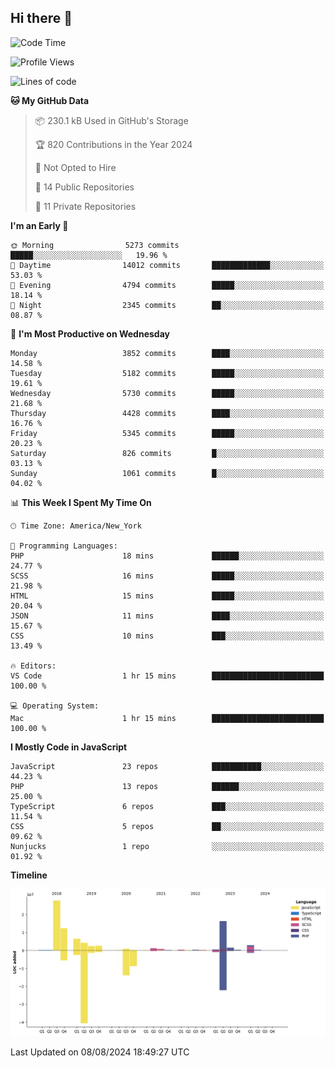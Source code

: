 ## Hi there 👋

<!--START_SECTION:waka-->
![Code Time](http://img.shields.io/badge/Code%20Time-270%20hrs%2058%20mins-blue)

![Profile Views](http://img.shields.io/badge/Profile%20Views-0-blue)

![Lines of code](https://img.shields.io/badge/From%20Hello%20World%20I%27ve%20Written-80.7%20million%20lines%20of%20code-blue)

**🐱 My GitHub Data** 

> 📦 230.1 kB Used in GitHub's Storage 
 > 
> 🏆 820 Contributions in the Year 2024
 > 
> 🚫 Not Opted to Hire
 > 
> 📜 14 Public Repositories 
 > 
> 🔑 11 Private Repositories 
 > 
**I'm an Early 🐤** 

```text
🌞 Morning                5273 commits        █████░░░░░░░░░░░░░░░░░░░░   19.96 % 
🌆 Daytime                14012 commits       █████████████░░░░░░░░░░░░   53.03 % 
🌃 Evening                4794 commits        █████░░░░░░░░░░░░░░░░░░░░   18.14 % 
🌙 Night                  2345 commits        ██░░░░░░░░░░░░░░░░░░░░░░░   08.87 % 
```
📅 **I'm Most Productive on Wednesday** 

```text
Monday                   3852 commits        ████░░░░░░░░░░░░░░░░░░░░░   14.58 % 
Tuesday                  5182 commits        █████░░░░░░░░░░░░░░░░░░░░   19.61 % 
Wednesday                5730 commits        █████░░░░░░░░░░░░░░░░░░░░   21.68 % 
Thursday                 4428 commits        ████░░░░░░░░░░░░░░░░░░░░░   16.76 % 
Friday                   5345 commits        █████░░░░░░░░░░░░░░░░░░░░   20.23 % 
Saturday                 826 commits         █░░░░░░░░░░░░░░░░░░░░░░░░   03.13 % 
Sunday                   1061 commits        █░░░░░░░░░░░░░░░░░░░░░░░░   04.02 % 
```


📊 **This Week I Spent My Time On** 

```text
🕑︎ Time Zone: America/New_York

💬 Programming Languages: 
PHP                      18 mins             ██████░░░░░░░░░░░░░░░░░░░   24.77 % 
SCSS                     16 mins             █████░░░░░░░░░░░░░░░░░░░░   21.98 % 
HTML                     15 mins             █████░░░░░░░░░░░░░░░░░░░░   20.04 % 
JSON                     11 mins             ████░░░░░░░░░░░░░░░░░░░░░   15.67 % 
CSS                      10 mins             ███░░░░░░░░░░░░░░░░░░░░░░   13.49 % 

🔥 Editors: 
VS Code                  1 hr 15 mins        █████████████████████████   100.00 % 

💻 Operating System: 
Mac                      1 hr 15 mins        █████████████████████████   100.00 % 
```

**I Mostly Code in JavaScript** 

```text
JavaScript               23 repos            ███████████░░░░░░░░░░░░░░   44.23 % 
PHP                      13 repos            ██████░░░░░░░░░░░░░░░░░░░   25.00 % 
TypeScript               6 repos             ███░░░░░░░░░░░░░░░░░░░░░░   11.54 % 
CSS                      5 repos             ██░░░░░░░░░░░░░░░░░░░░░░░   09.62 % 
Nunjucks                 1 repo              ░░░░░░░░░░░░░░░░░░░░░░░░░   01.92 % 
```



**Timeline**

![Lines of Code chart](https://raw.githubusercontent.com/wilbertcaba/wilbertcaba/main/assets/bar_graph.png)


 Last Updated on 08/08/2024 18:49:27 UTC
<!--END_SECTION:waka-->

<!--
**wilbertcaba/wilbertcaba** is a ✨ _special_ ✨ repository because its `README.md` (this file) appears on your GitHub profile.

Here are some ideas to get you started:

- 🔭 I’m currently working on ...
- 🌱 I’m currently learning ...
- 👯 I’m looking to collaborate on ...
- 🤔 I’m looking for help with ...
- 💬 Ask me about ...
- 📫 How to reach me: ...
- 😄 Pronouns: ...
- ⚡ Fun fact: ...
-->
